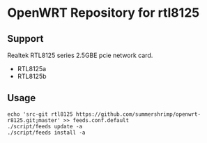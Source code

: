 # OpenWRT Repository for rtl8125

## Support

Realtek RTL8125 series 2.5GBE pcie network card.
 - RTL8125a
 - RTL8125b

## Usage
```
echo 'src-git rtl8125 https://github.com/summershrimp/openwrt-r8125.git;master' >> feeds.conf.default
./script/feeds update -a
./script/feeds install -a
```
